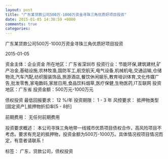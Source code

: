 ```yaml
---
layout: post
title: "广东某贷款公司500万-1000万资金寻珠三角优质好项目投资"
date: 2015-01-05 14:38:59 +0800
comments: true
categories: 
---
```

广东某贷款公司500万-1000万资金寻珠三角优质好项目投资



2015-01-05

资金主体：企业资金
所在地区：广东省深圳市
投资行业：节能环保,建筑建材,矿产冶金,基础设施,农林牧渔,国防军工,航空航天,电气设备,机械机电,交通运输,仓储物流,汽车汽配,纺织服装饰品,旅游酒店,餐饮休闲娱乐,教育培训体育,文化传媒广告,批发零售,家电数码,家居日用,食品饮料烟草,医疗保健,生物医药,IT互联网
投资地区：广东省
投资金额：500万元-1000万元

债权投资
最低回报要求：
                            12 %/年
                                                                                投资期限：
                            1 - 3 年
                                                                                                                                        风控要求：
                            抵押物类型[固定资产],抵押物折扣率[5 - 8折]

前期费用：
无任何前期费用

投资要求概述：
本公司寻珠三角地带一线城市优质项目债权合作，高风险项目不考虑。要求有充足的抵押物，投资金额为500万-1000万。具体情况视项目情况而定，有意者请联系！

标签：
广东，贷款公司，债权投资

